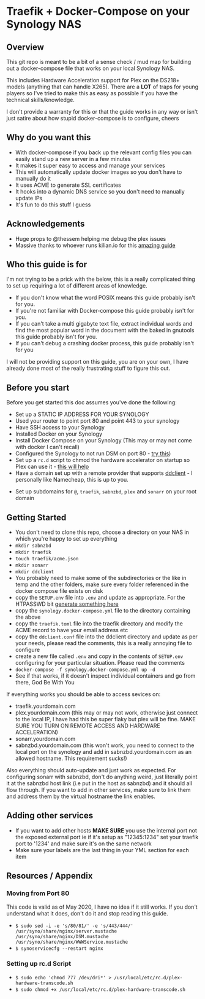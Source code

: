 # Traefik + Docker-Compose on your Synology NAS

## Overview

This git repo is meant to be a bit of a sense check / mud map for building out a docker-compose file that works on your local Synology NAS.

This includes Hardware Acceleration support for Plex on the DS218+ models (anything that can handle X265). There are a **LOT** of traps for young players so I've tried to make this as easy as possible if you have the technical skills/knowledge.

I don't provide a warranty for this or that the guide works in any way or isn't just satire about how stupid docker-compose is to configure, cheers

## Why do you want this

- With docker-compose if you back up the relevant config files you can easily stand up a new server in a few minutes
- It makes it super easy to access and manage your services
- This will automatically update docker images so you don't have to manually do it
- It uses ACME to generate SSL certificates
- It hooks into a dynamic DNS service so you don't need to manually update IPs
- It's fun to do this stuff I guess

## Acknowledgements

- Huge props to @thessem helping me debug the plex issues
- Massive thanks to whoever runs kilian.io for this [amazing guide](https://blog.kilian.io/server-setup/)

## Who this guide is for

I'm not trying to be a prick with the below, this is a really complicated thing to set up requiring a lot of different areas of knowledge.

- If you don't know what the word POSIX means this guide probably isn't for you.
- If you're not familiar with Docker-compose this guide probably isn't for you.
- If you can't take a multi gigabyte text file, extract individual words and find the most popular word in the document with the baked in gnutools this guide probably isn't for you.
- If you can't debug a crashing docker process, this guide probably isn't for you

I will not be providing support on this guide, you are on your own, I have already done most of the really frustrating stuff to figure this out.

## Before you start

Before you get started this doc assumes you've done the following:

- Set up a STATIC IP ADDRESS FOR YOUR SYNOLOGY
- Used your router to point port 80 and point 443 to your synology
- Have SSH access to your Synology
- Installed Docker on your Synology
- Install Docker Compose on your Synology (This may or may not come with docker I can't recall)
- Configured the Synology to not run DSM on port 80 - [try this](#moving-from-port-80))
- Set up a `rc.d` script to chmod the hardware accelerator on startup so Plex can use it - [this will help](#setting-up-rc.d-script)
- Have a domain set up with a remote provider that supports [ddclient](https://sourceforge.net/p/ddclient/wiki/Home/) - I personally like Namecheap, this is up to you.

* Set up subdomains for `@`, `traefik`, `sabnzbd`, `plex` and `sonarr` on your root domain

## Getting Started

- You don't need to clone this repo, choose a directory on your NAS in which you're happy to set up everything
- `mkdir sabnzbd`
- `mkdir traefik`
- `touch traefik/acme.json`
- `mkdir sonarr`
- `mkdir ddclient`
- You probably need to make some of the subdirectories or the like in temp and the other folders, make sure every folder referenced in the docker compose file exists on disk
- copy the `SETUP.env` file into `.env` and update as appropriate. For the HTPASSWD bit [generate something here](https://hostingcanada.org/htpasswd-generator/)
- copy the `synology.docker-compose.yml` file to the directory containing the above
- copy the `traefik.toml` file into the traefik directory and modify the ACME record to have your email address etc
- copy the `ddclient.conf` file into the ddclient directory and update as per your needs, please read the comments, this is a really annoying file to configure
- create a new file called `.env` and copy in the contents of `SETUP.env` configuring for your particular situation. Please read the comments
- `docker-compose -f synology.docker-compose.yml up -d`
- See if that works, if it doesn't inspect individual containers and go from there, God Be With You

If everything works you should be able to access sevices on:

- traefik.yourdomain.com
- plex.yourdomain.com (this may or may not work, otherwise just connect to the local IP, I have had this be super flaky but plex will be fine. MAKE SURE YOU TURN ON REMOTE ACCESS AND HARDWARE ACCELERATION)
- sonarr.yourdomain.com
- sabnzbd.yourdomain.com (this won't work, you need to connect to the local port on the synology and add in sabnzbd.yourdomain.com as an allowed hostname. This requirement sucks!)

Also everything should auto-update and just work as expected. For configuring sonarr with sabnzbd, don't do anything weird, just literally point it at the sabnzbd host link (i.e put in the host as sabnzbd) and it should all flow through. If you want to add in other services, make sure to link them and address them by the virtual hostname the link enables.

## Adding other services

- If you want to add other hosts **MAKE SURE** you use the internal port not the exposed external port ie if it's setup as "12345:1234" set your traefik port to '1234' and make sure it's on the same network
- Make sure your labels are the last thing in your YML section for each item

## Resources / Appendix

### Moving from Port 80

This code is valid as of May 2020, I have no idea if it still works. If you don't understand what it does, don't do it and stop reading this guide.

- `$ sudo sed -i -e 's/80/81/' -e 's/443/444/' /usr/syno/share/nginx/server.mustache /usr/syno/share/nginx/DSM.mustache /usr/syno/share/nginx/WWWService.mustache`
- `$ synoservicecfg --restart nginx`

### Setting up rc.d Script

- `$ sudo echo 'chmod 777 /dev/dri*' > /usr/local/etc/rc.d/plex-hardware-transcode.sh`
- `$ sudo chmod +x /usr/local/etc/rc.d/plex-hardware-transcode.sh`
